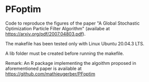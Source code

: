 # PFoptim

Code to reproduce the figures of the paper "A Global Stochastic Optimization Particle Filter Algorithm" (availabe at https://arxiv.org/pdf/2007.04803.pdf).

The makefile has been tested only with Linux Ubuntu 20.04.3 LTS.

A lib folder must be created before running the makefile.

Remark: An R package implementing the algoithm proposed in aforementioned paper is available at https://github.com/mathieugerber/PFoptim




